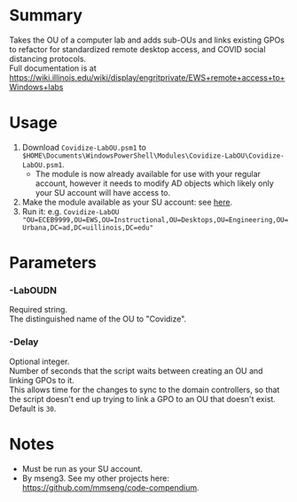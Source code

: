 # Summary
Takes the OU of a computer lab and adds sub-OUs and links existing GPOs to refactor for standardized remote desktop access, and COVID social distancing protocols.  
Full documentation is at https://wiki.illinois.edu/wiki/display/engritprivate/EWS+remote+access+to+Windows+labs  

# Usage
1. Download `Covidize-LabOU.psm1` to `$HOME\Documents\WindowsPowerShell\Modules\Covidize-LabOU\Covidize-LabOU.psm1`.
    - The module is now already available for use with your regular account, however it needs to modify AD objects which likely only your SU account will have access to.
2. Make the module available as your SU account: see [here](https://github.com/engrit-illinois/how-to-run-custom-powershell-modules-as-another-user).
3. Run it: e.g. `Covidize-LabOU "OU=ECEB9999,OU=EWS,OU=Instructional,OU=Desktops,OU=Engineering,OU=Urbana,DC=ad,DC=uillinois,DC=edu"`

# Parameters

### -LabOUDN
Required string.  
The distinguished name of the OU to "Covidize".  

### -Delay
Optional integer.  
Number of seconds that the script waits between creating an OU and linking GPOs to it.  
This allows time for the changes to sync to the domain controllers, so that the script doesn't end up trying to link a GPO to an OU that doesn't exist.  
Default is `30`.  

# Notes
- Must be run as your SU account.
- By mseng3. See my other projects here: https://github.com/mmseng/code-compendium.

